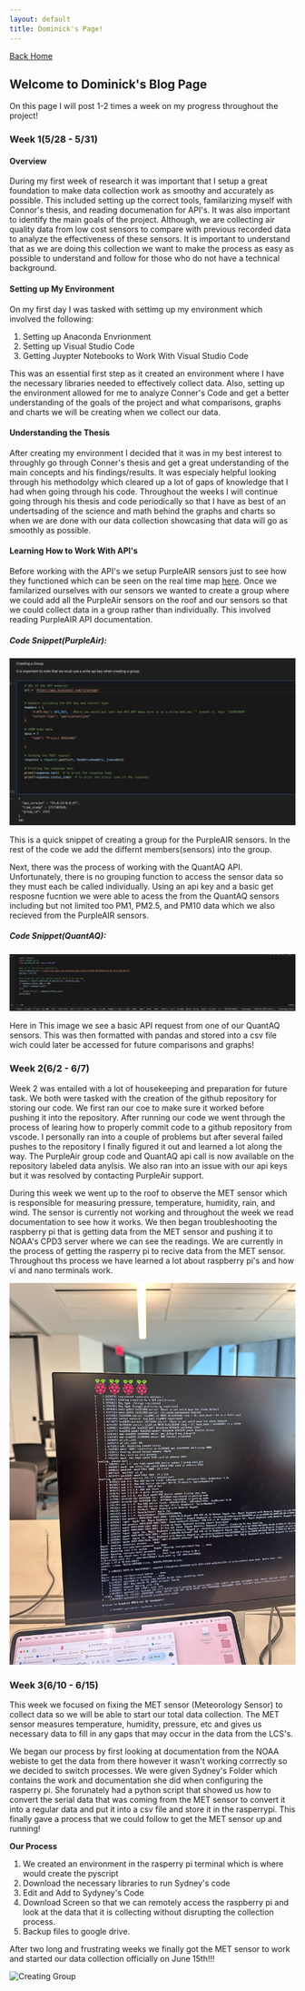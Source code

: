 ```yaml
---
layout: default
title: Dominick's Page!
---
```

[Back Home](/README.md)
## Welcome to Dominick's Blog Page

On this page I will post 1-2 times a week on my progress throughout the project!

### Week 1(5/28 - 5/31) 

#### Overview 

During my first week of research it was important that I setup a great foundation to make data collection work as smoothy and accurately as possible. This included setting up the correct tools, familarizing myself with Connor's thesis, and reading documenation for API's. It was also important to identify the main goals of the project. Although, we are collecting air quality data from low cost sensors to compare with previous recorded data to analyze the effectiveness of these sensors. It is important to understand that as we are doing this collection we want to make the process as easy as possible to understand and follow for those who do not have a technical background.

#### Setting up My Environment 

On my first day I was tasked with settimg up my environment which involved the following: 

  1. Setting up Anaconda Envrionment
  2. Setting up Visual Studio Code
  3. Getting Juypter Notebooks to Work With Visual Studio Code

This was an essential first step as it created an environment where I have the necessary libraries needed to effectively collect data. Also, setting up the environment allowed for me to analyze Conner's Code and get a better understanding of the goals of the project and what comparisons, graphs and charts we will be creating when we collect our data. 

#### Understanding the Thesis 

After creating my environment I decided that it was in my best interest to throughly go through Conner's thesis and get a great understanding of the main concepts and his findings/results. It was especialy helpful looking through his methodolgy which cleared up a lot of gaps of knowledge that I had when going through his code. Throughout the weeks I will continue going through his thesis and code periodically so that I have as best of an undertsading of the science and math behind the graphs and charts so when we are done with our data collection showcasing that data will go as smoothly as possible. 

#### Learning How to Work With API's 

Before working with the API's we setup PurpleAIR sensors just to see how they functioned which can be seen on the real time map [here](https://map.purpleair.com/1/mAQI/a10/p604800/cC0#16.98/34.105185/-117.71215). Once we familarized ourselves with our sensors we wanted to create a group where we could add all the PurpleAir sensors on the roof and our sensors so that we could collect data in a group rather than individually. This involved reading PurpleAIR API documentation. 

##### Code Snippet(PurpleAir): 

![Creating Group](/images/image.png)

This is a quick snippet of creating a group for the PurpleAIR sensors. In the rest of the code we add the differnt members(sensors) into the group. 

Next, there was the process of working with the QuantAQ API. Unfortunately, there is no grouping function to access the sensor data so they must each be called individually. Using an api key and a basic get resposne fucntion we were able to acess the from the QuantAQ sensors including but not limited too PM1, PM2.5, and PM10 data which we also recieved from the PurpleAIR sensors. 

##### Code Snippet(QuantAQ): 

![Creating Group](/images/QuantAQ.png) 

Here in This image we see a basic API request from one of our QuantAQ sensors. This was then formatted with pandas and stored into a csv file wich could later be accessed for future comparisons and graphs! 


### Week 2(6/2 - 6/7) 
Week 2 was entailed with a lot of housekeeping and preparation for future task. We both were tasked with the creation of the github repository for storing our code. We first ran our coe to make sure it worked before pushing it into the repository. After running our code we went through the process of learing how to properly commit code to a github repository from vscode. I personally ran into a couple of problems but after several failed pushes to the repository I finally figured it out and learned a lot along the way. The PurpleAir group code and QuantAQ api call is now available on the repository labeled data anylsis. We also ran into an issue with our api keys but it was resolved by contacting PurpleAir support. 

During this week we went up to the roof to observe the MET sensor which is responsible for measuring pressure, temperature, humidity, rain, and wind. The sensor is currently not working and throughout the week we read documentation to see how it works. We then began troubleshooting the raspberry pi that is getting data from the MET sensor and pushing it to NOAA's CPD3 server where we can see the readings. We are currently in the process of getting the rasperry pi to recive data from the MET sensor. Throughout ths process we have learned a lot about raspberry pi's and how vi and nano terminals work. 

![Creating Group](/images/IMG_1332.jpg) 

### Week 3(6/10 - 6/15) 

This week we focused on fixing the MET sensor (Meteorology Sensor) to collect data so we will be able to start our total data collection. The MET sensor measures temperature, humidity, pressure, etc and gives us necessary data to fill in any gaps that may occur in the data from the LCS's. 

We began our process by first looking at documentation from the NOAA webiste to get the data from there however it wasn't working corrrectly so we decided to switch processes. We were given Sydney's Folder which contains the work and documentation she did when configuring the rasperry pi. She forunately had a python script that showed us how to convert the serial data that was coming from the MET sensor to convert it into a regular data and put it into a csv file and store it in the rasperrypi. This finally gave a process that we could follow to get the MET sensor up and running! 

**Our Process** 
1. We created an environment in the rasperry pi terminal which is where would create the pyscript
2. Download the necessary libraries to run Sydney's code
3. Edit and Add to Sydyney's Code
4. Download Screen so that we can remotely access the raspberry pi and look at the data that it is collecting without disrupting the collection process.
5. Backup files to google drive.

After two long and frustrating weeks we finally got the MET sensor to work and started our data collection officially on June 15th!!! 

![Creating Group](/images/IMG_9406.jpg) 


